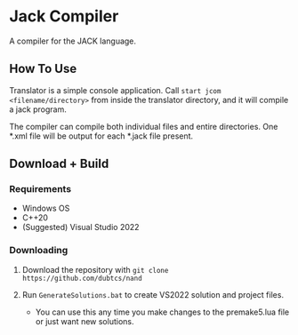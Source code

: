 
# Jack Compiler

A compiler for the JACK language.

## How To Use

Translator is a simple console application. Call `start jcom <filename/directory>` from inside the translator directory, and it will compile a jack program.

The compiler can compile both individual files and entire directories. One *.xml file will be output for each *.jack file present.

## Download + Build

### Requirements 

 - Windows OS
 - C++20
 - (Suggested) Visual Studio 2022

### Downloading 

1. Download the repository with `git clone https://github.com/dubtcs/nand`

2. Run `GenerateSolutions.bat` to create VS2022 solution and project files.
    - You can use this any time you make changes to the premake5.lua file or just want new solutions.
